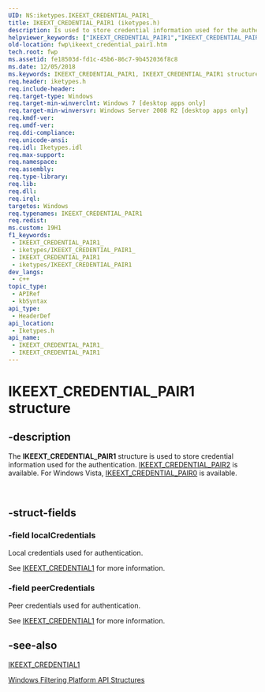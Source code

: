 ```yaml
---
UID: NS:iketypes.IKEEXT_CREDENTIAL_PAIR1_
title: IKEEXT_CREDENTIAL_PAIR1 (iketypes.h)
description: Is used to store credential information used for the authentication.
helpviewer_keywords: ["IKEEXT_CREDENTIAL_PAIR1","IKEEXT_CREDENTIAL_PAIR1 structure [Filtering]","fwp.ikeext_credential_pair1","iketypes/IKEEXT_CREDENTIAL_PAIR1"]
old-location: fwp\ikeext_credential_pair1.htm
tech.root: fwp
ms.assetid: fe18503d-fd1c-45b6-86c7-9b452036f8c8
ms.date: 12/05/2018
ms.keywords: IKEEXT_CREDENTIAL_PAIR1, IKEEXT_CREDENTIAL_PAIR1 structure [Filtering], fwp.ikeext_credential_pair1, iketypes/IKEEXT_CREDENTIAL_PAIR1
req.header: iketypes.h
req.include-header: 
req.target-type: Windows
req.target-min-winverclnt: Windows 7 [desktop apps only]
req.target-min-winversvr: Windows Server 2008 R2 [desktop apps only]
req.kmdf-ver: 
req.umdf-ver: 
req.ddi-compliance: 
req.unicode-ansi: 
req.idl: Iketypes.idl
req.max-support: 
req.namespace: 
req.assembly: 
req.type-library: 
req.lib: 
req.dll: 
req.irql: 
targetos: Windows
req.typenames: IKEEXT_CREDENTIAL_PAIR1
req.redist: 
ms.custom: 19H1
f1_keywords:
 - IKEEXT_CREDENTIAL_PAIR1_
 - iketypes/IKEEXT_CREDENTIAL_PAIR1_
 - IKEEXT_CREDENTIAL_PAIR1
 - iketypes/IKEEXT_CREDENTIAL_PAIR1
dev_langs:
 - c++
topic_type:
 - APIRef
 - kbSyntax
api_type:
 - HeaderDef
api_location:
 - Iketypes.h
api_name:
 - IKEEXT_CREDENTIAL_PAIR1_
 - IKEEXT_CREDENTIAL_PAIR1
---
```


# IKEEXT_CREDENTIAL_PAIR1 structure


## -description

The <b>IKEEXT_CREDENTIAL_PAIR1</b> structure is  used to store credential information used for the authentication.
[IKEEXT_CREDENTIAL_PAIR2](/windows/desktop/api/iketypes/ns-iketypes-ikeext_credential_pair2) is available. For Windows Vista, [IKEEXT_CREDENTIAL_PAIR0](/windows/desktop/api/iketypes/ns-iketypes-ikeext_credential_pair0) is available.</div><div> </div>

## -struct-fields

### -field localCredentials

Local credentials used for authentication.

See [IKEEXT_CREDENTIAL1](/windows/desktop/api/iketypes/ns-iketypes-ikeext_credential1) for more information.

### -field peerCredentials

Peer credentials used for authentication.

See [IKEEXT_CREDENTIAL1](/windows/desktop/api/iketypes/ns-iketypes-ikeext_credential1) for more information.

## -see-also

[IKEEXT_CREDENTIAL1](/windows/desktop/api/iketypes/ns-iketypes-ikeext_credential1)



<a href="/windows/desktop/FWP/fwp-structs">Windows Filtering Platform  API Structures</a>

